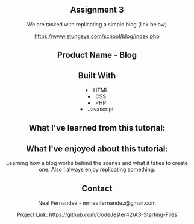 <div align="center">
<h2>Assignment 3</h2>
  
<p>We are tasked with replicating a simple blog (link below)</p>

https://www.stungeye.com/school/blog/index.php

<h2>Product Name - Blog</h2>

<h2>Built With</h2>
<li>HTML</li>
<li>CSS</li>
<li>PHP</li>
<li>Javascript</li>


<h2>What I've learned from this tutorial:</h2>


<h2>What I've enjoyed about this tutorial:</h2>
<p>Learning how a blog works behind the scenes and what it takes to create one. Also I always enjoy replicating something.</p>

<h2>Contact</h2>
Neal Fernandez - mrnealfernandez@gmail.com

Project Link: https://github.com/CodeJester42/A3-Starting-Files

</center>
